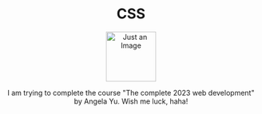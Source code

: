 <h1 align = "center">CSS</h1>

 <p align="center"> <img src = "https://play-lh.googleusercontent.com/RTAZb9E639F4JBcuBRTPEk9_92I-kaKgBMw4LFxTGhdCQeqWukXh74rTngbQpBVGxqo" alt="Just an Image"  height = 100px width = 100px></p>



<p align = "center">I am trying to complete the course "The complete 2023 web development" by Angela Yu.
Wish me luck, haha!</p>
